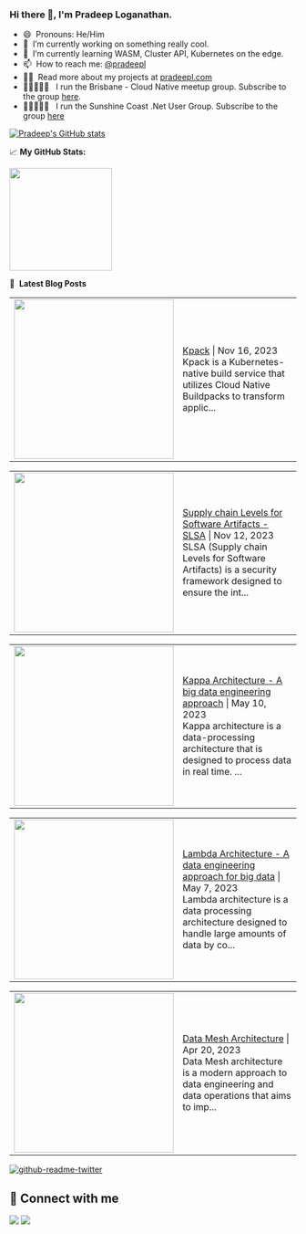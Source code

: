 ### Hi there 👋, I'm Pradeep Loganathan.

- 😄 &nbsp;Pronouns: He/Him
- 🔭 &nbsp;I’m currently working on something really cool.
- 🌱 &nbsp;I’m currently learning WASM, Cluster API, Kubernetes on the edge.
- 📫 &nbsp;How to reach me: [@pradeepl](https://twitter.com/pradeepl)
- 👨‍💻 &nbsp;Read more about my projects at [pradeepl.com](https://pradeepl.com)
- 🧑🏾‍🤝‍🧑🏽 &nbsp; I run the Brisbane - Cloud Native meetup group. Subscribe to the group [here](https://www.meetup.com/cloudnative-bne/).
- 🧑🏾‍🤝‍🧑🏽 &nbsp; I run the Sunshine Coast .Net User Group. Subscribe to the group [here](https://www.meetup.com/scozure/)

[![Pradeep's GitHub stats](https://github-readme-stats.vercel.app/api?username=pradeeploganathan)](https://github.com/anuraghazra/github-readme-stats)


📈 **My GitHub Stats:**
<p>
<img height="180em" src="https://github-readme-stats.vercel.app/api?username=pradeeploganathan&show_icons=true&hide_border=true&&count_private=true&include_all_commits=true" />
</p>


📕 &nbsp;**Latest Blog Posts**
<!-- BLOG-POST-LIST:START --><table style="width:100%"><tr><td style="width:150px"><a href="https://pradeepl.com/blog/kpack/"><img width="280px" src=""></a></td><td><a href="https://pradeepl.com/blog/kpack/">Kpack</a> | Nov 16, 2023 <br> Kpack is a Kubernetes-native build service that utilizes Cloud Native Buildpacks to transform applic...</td></tr></table>
<table style="width:100%"><tr><td style="width:150px"><a href="https://pradeepl.com/blog/slsa/"><img width="280px" src=""></a></td><td><a href="https://pradeepl.com/blog/slsa/">Supply chain Levels for Software Artifacts - SLSA</a> | Nov 12, 2023 <br> SLSA (Supply chain Levels for Software Artifacts) is a security framework designed to ensure the int...</td></tr></table>
<table style="width:100%"><tr><td style="width:150px"><a href="https://pradeepl.com/blog/kappa-architecture/"><img width="280px" src=""></a></td><td><a href="https://pradeepl.com/blog/kappa-architecture/">Kappa Architecture - A big data engineering approach</a> | May 10, 2023 <br> Kappa architecture is a data-processing architecture that is designed to process data in real time. ...</td></tr></table>
<table style="width:100%"><tr><td style="width:150px"><a href="https://pradeepl.com/blog/lambda-architecture/"><img width="280px" src=""></a></td><td><a href="https://pradeepl.com/blog/lambda-architecture/">Lambda Architecture - A data engineering approach for big data</a> | May 7, 2023 <br> Lambda architecture is a data processing architecture designed to handle large amounts of data by co...</td></tr></table>
<table style="width:100%"><tr><td style="width:150px"><a href="https://pradeepl.com/blog/data-mesh-architecture/"><img width="280px" src=""></a></td><td><a href="https://pradeepl.com/blog/data-mesh-architecture/">Data Mesh Architecture</a> | Apr 20, 2023 <br> Data Mesh architecture is a modern approach to data engineering and data operations that aims to imp...</td></tr></table>
<!-- BLOG-POST-LIST:END -->


[![github-readme-twitter](https://github-readme-twitter.gazf.vercel.app/api?id=pradeepl)](https://twitter.com/pradeepl)


## 📌 Connect with me

<a href="https://www.linkedin.com/in/pradeeploganathan/"><img src="https://img.shields.io/badge/linkedin-%230077B5.svg?style=for-the-badge&logo=linkedin&logoColor=white"></img></a>
<a href="https://twitter.com/pradeepl"><img src="https://img.shields.io/twitter/follow/pradeepl?style=social"></img></a>
